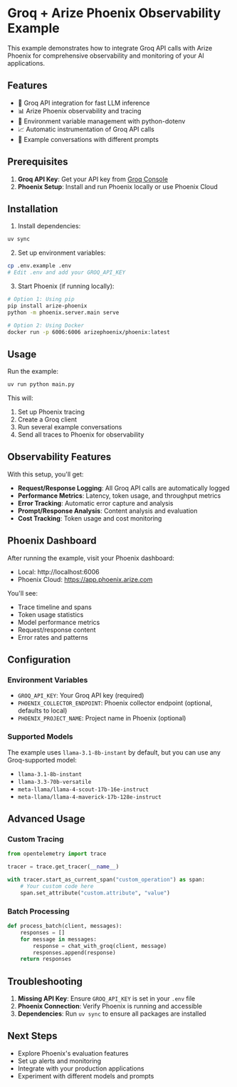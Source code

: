 # Groq + Arize Phoenix Observability Example

This example demonstrates how to integrate Groq API calls with Arize Phoenix for comprehensive observability and monitoring of your AI applications.

## Features

- 🤖 Groq API integration for fast LLM inference
- 📊 Arize Phoenix observability and tracing
- 🔧 Environment variable management with python-dotenv
- 📈 Automatic instrumentation of Groq API calls
- 🎯 Example conversations with different prompts

## Prerequisites

1. **Groq API Key**: Get your API key from [Groq Console](https://console.groq.com/)
2. **Phoenix Setup**: Install and run Phoenix locally or use Phoenix Cloud

## Installation

1. Install dependencies:
```bash
uv sync
```

2. Set up environment variables:
```bash
cp .env.example .env
# Edit .env and add your GROQ_API_KEY
```

3. Start Phoenix (if running locally):
```bash
# Option 1: Using pip
pip install arize-phoenix
python -m phoenix.server.main serve

# Option 2: Using Docker
docker run -p 6006:6006 arizephoenix/phoenix:latest
```

## Usage

Run the example:
```bash
uv run python main.py
```

This will:
1. Set up Phoenix tracing
2. Create a Groq client
3. Run several example conversations
4. Send all traces to Phoenix for observability

## Observability Features

With this setup, you'll get:

- **Request/Response Logging**: All Groq API calls are automatically logged
- **Performance Metrics**: Latency, token usage, and throughput metrics
- **Error Tracking**: Automatic error capture and analysis
- **Prompt/Response Analysis**: Content analysis and evaluation
- **Cost Tracking**: Token usage and cost monitoring

## Phoenix Dashboard

After running the example, visit your Phoenix dashboard:
- Local: http://localhost:6006
- Phoenix Cloud: https://app.phoenix.arize.com

You'll see:
- Trace timeline and spans
- Token usage statistics
- Model performance metrics
- Request/response content
- Error rates and patterns

## Configuration

### Environment Variables

- `GROQ_API_KEY`: Your Groq API key (required)
- `PHOENIX_COLLECTOR_ENDPOINT`: Phoenix collector endpoint (optional, defaults to local)
- `PHOENIX_PROJECT_NAME`: Project name in Phoenix (optional)

### Supported Models

The example uses `llama-3.1-8b-instant` by default, but you can use any Groq-supported model:
- `llama-3.1-8b-instant`
- `llama-3.3-70b-versatile`
- `meta-llama/llama-4-scout-17b-16e-instruct`
- `meta-llama/llama-4-maverick-17b-128e-instruct`

## Advanced Usage

### Custom Tracing

```python
from opentelemetry import trace

tracer = trace.get_tracer(__name__)

with tracer.start_as_current_span("custom_operation") as span:
    # Your custom code here
    span.set_attribute("custom.attribute", "value")
```

### Batch Processing

```python
def process_batch(client, messages):
    responses = []
    for message in messages:
        response = chat_with_groq(client, message)
        responses.append(response)
    return responses
```

## Troubleshooting

1. **Missing API Key**: Ensure `GROQ_API_KEY` is set in your `.env` file
2. **Phoenix Connection**: Verify Phoenix is running and accessible
3. **Dependencies**: Run `uv sync` to ensure all packages are installed

## Next Steps

- Explore Phoenix's evaluation features
- Set up alerts and monitoring
- Integrate with your production applications
- Experiment with different models and prompts
